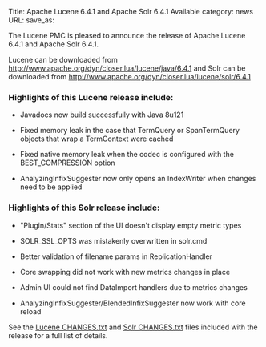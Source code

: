 Title: Apache Lucene 6.4.1 and Apache Solr 6.4.1 Available
category: news
URL: 
save_as: 

The Lucene PMC is pleased to announce the release of Apache Lucene 6.4.1 and Apache Solr 6.4.1.

Lucene can be downloaded from <http://www.apache.org/dyn/closer.lua/lucene/java/6.4.1>
and Solr can be downloaded from <http://www.apache.org/dyn/closer.lua/lucene/solr/6.4.1>

### Highlights of this Lucene release include:

  * Javadocs now build successfully with Java 8u121

  * Fixed memory leak in the case that TermQuery or SpanTermQuery objects that wrap a TermContext were cached

  * Fixed native memory leak when the codec is configured with the BEST_COMPRESSION option

  * AnalyzingInfixSuggester now only opens an IndexWriter when changes need to be applied

### Highlights of this Solr release include:

  * "Plugin/Stats" section of the UI doesn't display empty metric types

  * SOLR_SSL_OPTS was mistakenly overwritten in solr.cmd

  * Better validation of filename params in ReplicationHandler

  * Core swapping did not work with new metrics changes in place

  * Admin UI could not find DataImport handlers due to metrics changes

  * AnalyzingInfixSuggester/BlendedInfixSuggester now work with core reload

See the [Lucene CHANGES.txt](/core/6_4_1/changes/Changes.html) and
[Solr CHANGES.txt](/solr/6_4_1/changes/Changes.html) files included
with the release for a full list of details.

